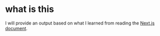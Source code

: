# what is this

I will provide an output based on what I learned from reading the [Next.js document](https://nextjs.org/learn/dashboard-app).
